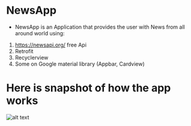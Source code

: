 # NewsApp
 - NewsApp is an Application that provides the user with News from all around world using:
  1. https://newsapi.org/ free Api 
  2. Retrofit
  3. Recyclerview
  4. Some on Google material library (Appbar, Cardview)

# Here is snapshot of how the app works
![alt text](https://drive.google.com/file/d/1dgtS9_IaxeMvxTTx2jXFS4cfEVJh5MW-/view?usp=sharing)

